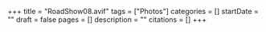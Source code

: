 +++
title = "RoadShow08.avif"
tags = ["Photos"]
categories = []
startDate = ""
draft = false
pages = []
description = ""
citations = []
+++
